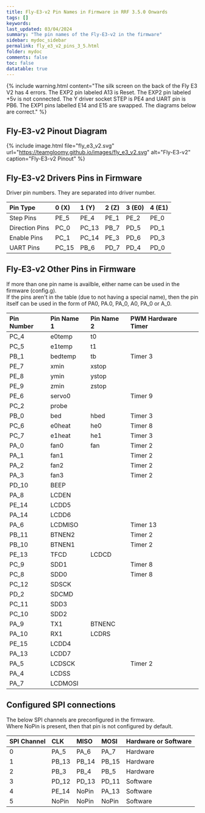 ```yaml
---
title: Fly-E3-v2 Pin Names in Firmware in RRF 3.5.0 Onwards
tags: []
keywords: 
last_updated: 03/04/2024
summary: "The pin names of the Fly-E3-v2 in the firmware"
sidebar: mydoc_sidebar
permalink: fly_e3_v2_pins_3_5.html
folder: mydoc
comments: false
toc: false
datatable: true
---
```


{% include warning.html content="The silk screen on the back of the Fly E3 V2 has 4 errors. The EXP2 pin labeled A13 is Reset. The EXP2 pin labeled +5v is not connected. The Y driver socket STEP is PE4 and UART pin is PB6. The EXP1 pins labelled E14 and E15 are swapped. The diagrams below are correct." %}

## Fly-E3-v2 Pinout Diagram

{% include image.html file="fly_e3_v2.svg" url="https://teamgloomy.github.io/images/fly_e3_v2.svg" alt="Fly-E3-v2" caption="Fly-E3-v2 Pinout" %}

## Fly-E3-v2 Drivers Pins in Firmware

Driver pin numbers. They are separated into driver number.

<div class="datatable-begin"></div>

|Pin Type|0 (X)|1 (Y)|2 (Z)|3 (E0)|4 (E1)|
| :------------- |:-------------|:-------------|:-------------|:-------------|:-------------|
|Step Pins|PE_5| PE_4| PE_1| PE_2| PE_0|
|Direction Pins|PC_0| PC_13| PB_7| PD_5| PD_1 |
|Enable Pins|PC_1| PC_14| PE_3| PD_6 |PD_3|
|UART Pins|PC_15| PB_6| PD_7| PD_4| PD_0|

<div class="datatable-end"></div>

## Fly-E3-v2 Other Pins in Firmware

If more than one pin name is availble, either name can be used in the firmware (config.g).  
If the pins aren't in the table (due to not having a special name), then the pin itself can be used in the form of PA0, PA.0, PA_0, A0, PA_0 or A_0.  

<div class="datatable-begin"></div>

|Pin Number|Pin Name 1|Pin Name 2|PWM Hardware Timer|
| :------------- |:-------------|:-------------|:-------------|
|PC_4|e0temp|t0||
|PC_5|e1temp|t1||
|PB_1|bedtemp|tb|Timer 3|
|PE_7|xmin|xstop||
|PE_8|ymin|ystop||
|PE_9|zmin|zstop||
|PE_6|servo0||Timer 9|
|PC_2|probe|||
|PB_0|bed|hbed|Timer 3|
|PC_6|e0heat|he0|Timer 8|
|PC_7|e1heat|he1|Timer 3|
|PA_0|fan0|fan|Timer 2|
|PA_1|fan1||Timer 2|
|PA_2|fan2||Timer 2|
|PA_3|fan3||Timer 2|
|PD_10|BEEP|||
|PA_8|LCDEN|||
|PE_14|LCDD5|||
|PA_14|LCDD6|||
|PA_6|LCDMISO||Timer 13|
|PB_11|BTNEN2||Timer 2|
|PB_10|BTNEN1||Timer 2|
|PE_13|TFCD|LCDCD||
|PC_9|SDD1||Timer 8|
|PC_8|SDD0||Timer 8|
|PC_12|SDSCK|||
|PD_2|SDCMD|||
|PC_11|SDD3|||
|PC_10|SDD2|||
|PA_9|TX1|BTNENC||
|PA_10|RX1|LCDRS||
|PE_15|LCDD4|||
|PA_13|LCDD7|||
|PA_5|LCDSCK||Timer 2|
|PA_4|LCDSS|||
|PA_7|LCDMOSI|||

<div class="datatable-end"></div>

## Configured SPI connections

The below SPI channels are preconfigured in the firmware.  
Where NoPin is present, then that pin is not configured by default.  

<div class="datatable-begin"></div>

|SPI Channel| CLK | MISO | MOSI | Hardware or Software |
| :------------- |:-------------|:-------------|:-------------|:-------------|
|0|PA_5|PA_6|PA_7|Hardware|
|1|PB_13|PB_14|PB_15|Hardware|
|2|PB_3|PB_4|PB_5|Hardware|
|3|PD_12|PD_13|PD_11|Software|
|4|PE_14|NoPin|PA_13|Software|
|5|NoPin|NoPin|NoPin|Software|

<div class="datatable-end"></div>
